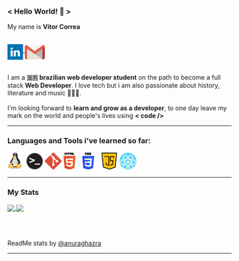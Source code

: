 
### < Hello World! 👋 > </br>

My name is **Vitor Correa** <br></br>

<p align="left">
  
<a target="_blank" href="https://www.linkedin.com/in/vitorcorrea18/">
  <img align="middle" alt="LinkedIN" width="35px" src="./images/linkedin-icon.png" />
</a>

<a target="_blank" href="mailto:vitorcorrea18@gmail.com">
  <img align="middle" alt="E-mail" width="45px" src="./images/gmail.png" /><br>
</a>
<br>

<!-- <img align="right" alt="my octocat" width="450px" src="./images/octocat-25.png" /> -->
</p>

I am a **🇧🇷 brazilian web developer student** on the path to become a full stack **Web Developer**. I love tech but i am also passionate about history, literature and music 🎸🤘🏽.
</br><br>
I'm looking forward to **learn and grow as a developer**, to one day leave my mark on the world and people's lives using **< code />**
<br>

---

### Languages and Tools i've learned so far:  

<code><img height="38" src="./images/linux.png" alt="linux"/></code>
<code><img height="38" src="./images/terminal.png" alt="terminal"></code>
<code><img height="38" src="./images/git.png" alt="git"/></code>
<code><img height="38" src="./images/html5.png" alt="html5"/></code>
<code><img height="38" src="./images/css3.png" alt="css3"/></code>
<code><img height="38" src="./images/js.png" alt="Java Script"></code>
<code><img height="38" src="./images/react.png" alt="react"></code>

---

### My Stats

<a target="_blank" href="https://github.com/VitorCorrea18">
  <img align="center" height="160" src="https://github-readme-stats.vercel.app/api?username=VitorCorrea18&hide=stars,issues&theme=gruvbox&show_icons=true&count_private=true&include_all_commits=true" />
</a>

<a target="_blank" href="https://github.com/thayscosta3">
  <img align="center" height="160" src="https://github-readme-stats.vercel.app/api/top-langs/?username=VitorCorrea18&layout=compact&theme=gruvbox&hide=shell&show_icons=true" />
</a>

<br></br>

<p align="left">
  ReadMe stats by 
  <a target="_blank" href="https://github.com/anuraghazra/github-readme-stats"> @anuraghazra</a>
</p>

---
